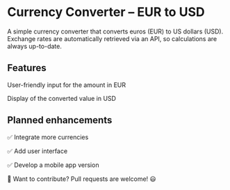 # **Currency Converter – EUR to USD** # 

A simple currency converter that converts euros (EUR) to US dollars (USD). Exchange rates are automatically retrieved via an API, so calculations are always up-to-date.

## **Features** ## 

User-friendly input for the amount in EUR

Display of the converted value in USD

## **Planned enhancements** ##
✅ Integrate more currencies

✅ Add user interface

✅ Develop a mobile app version

📌 Want to contribute? Pull requests are welcome! 😃
